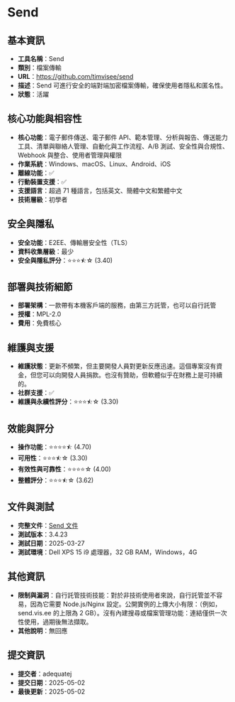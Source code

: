 # Send

## 基本資訊
- **工具名稱**：Send
- **類別**：檔案傳輸
- **URL**：https://github.com/timvisee/send
- **描述**：Send 可進行安全的端對端加密檔案傳輸，確保使用者隱私和匿名性。
- **狀態**：活躍

## 核心功能與相容性
- **核心功能**：電子郵件傳送、電子郵件 API、範本管理、分析與報告、傳送能力工具、清單與聯絡人管理、自動化與工作流程、A/B 測試、安全性與合規性、Webhook 與整合、使用者管理與權限
- **作業系統**：Windows、macOS、Linux、Android、iOS
- **離線功能**：✅
- **行動裝置支援**：✅
- **支援語言**：超過 71 種語言，包括英文、簡體中文和繁體中文
- **技術層級**：初學者

## 安全與隱私
- **安全功能**：E2EE、傳輸層安全性（TLS）
- **資料收集層級**：最少
- **安全與隱私評分**：⭐⭐⭐⯪☆ (3.40)

## 部署與技術細節
- **部署架構**：一款帶有本機客戶端的服務，由第三方託管，也可以自行託管
- **授權**：MPL-2.0
- **費用**：免費核心

## 維護與支援
- **維護狀態**：更新不頻繁，但主要開發人員對更新反應迅速。這個專案沒有資金，但您可以向開發人員捐款。也沒有贊助，但軟體似乎在財務上是可持續的。
- **社群支援**：✅
- **維護與永續性評分**：⭐⭐⭐⯪☆ (3.30)

## 效能與評分
- **操作功能**：⭐⭐⭐⭐⯪ (4.70)
- **可用性**：⭐⭐⭐⯪☆ (3.30)
- **有效性與可靠性**：⭐⭐⭐⭐☆ (4.00)
- **整體評分**：⭐⭐⭐⯪☆ (3.62)

## 文件與測試
- **完整文件**：[Send 文件](https://github.com/user-attachments/files/20009272/send_analysis.pdf)
- **測試版本**：3.4.23
- **測試日期**：2025-03-27
- **測試環境**：Dell XPS 15 i9 處理器，32 GB RAM，Windows，4G

## 其他資訊
- **限制與漏洞**：自行託管技術技能：對於非技術使用者來說，自行託管並不容易，因為它需要 Node.js/Nginx 設定。公開實例的上傳大小有限：（例如，send.vis.ee 的上限為 2 GB）。沒有內建搜尋或檔案管理功能：連結僅供一次性使用，過期後無法擷取。
- **其他說明**：無回應

## 提交資訊
- **提交者**：adequatej
- **提交日期**：2025-05-02
- **最後更新**：2025-05-02